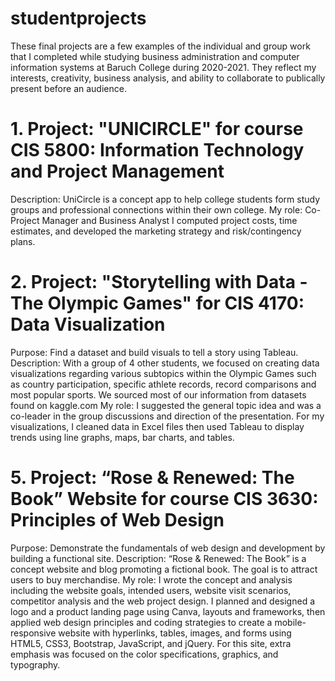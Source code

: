# studentprojects
These final projects are a few examples of the individual and group work that I completed while studying business administration and computer information systems at Baruch College during 2020-2021.
They reflect my interests, creativity, business analysis, and ability to collaborate to publically present before an audience.


# 1. Project: "UNICIRCLE" for course CIS 5800:  Information Technology and Project Management
Description:  UniCircle is a concept app to help college students form study groups and professional connections within their own college.
My role:  Co-Project Manager and Business Analyst
I computed project costs, time estimates, and developed the marketing strategy and risk/contingency plans.

# 2. Project: "Storytelling with Data - The Olympic Games" for CIS 4170:  Data Visualization                       
Purpose:  Find a dataset and build visuals to tell a story using Tableau. 
Description:  With a group of 4 other students, we focused on creating data visualizations regarding various subtopics within the Olympic Games such as country participation, specific athlete records, record comparisons and most popular sports. We sourced most of our information from datasets found on kaggle.com
My role:  I suggested the general topic idea and was a co-leader in the group discussions and direction of the presentation. For my visualizations, I cleaned data in Excel files then used Tableau to display trends using line graphs, maps, bar charts, and tables.  

# 5. Project: “Rose & Renewed: The Book” Website for course CIS 3630: Principles of Web Design
Purpose:  Demonstrate the fundamentals of web design and development by building a functional site.
Description: “Rose & Renewed: The Book” is a concept website and blog promoting a fictional book. The goal is to attract users to buy merchandise.
My role: I wrote the concept and analysis including the website goals, intended users, website visit scenarios, competitor analysis and the web project design. I planned and designed a logo and a product landing page using Canva, layouts and frameworks, then applied web design principles and coding strategies to create a mobile-responsive website with hyperlinks, tables, images, and forms using HTML5, CSS3, Bootstrap, JavaScript, and jQuery. For this site, extra emphasis was focused on the color specifications, graphics, and typography.
